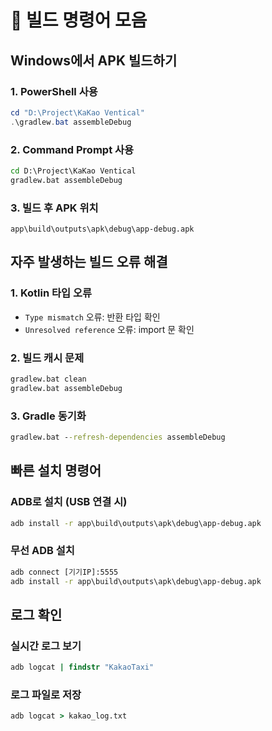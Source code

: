 # 🔨 빌드 명령어 모음

## Windows에서 APK 빌드하기

### 1. PowerShell 사용
```powershell
cd "D:\Project\KaKao Ventical"
.\gradlew.bat assembleDebug
```

### 2. Command Prompt 사용
```cmd
cd D:\Project\KaKao Ventical
gradlew.bat assembleDebug
```

### 3. 빌드 후 APK 위치
```
app\build\outputs\apk\debug\app-debug.apk
```

## 자주 발생하는 빌드 오류 해결

### 1. Kotlin 타입 오류
- `Type mismatch` 오류: 반환 타입 확인
- `Unresolved reference` 오류: import 문 확인

### 2. 빌드 캐시 문제
```cmd
gradlew.bat clean
gradlew.bat assembleDebug
```

### 3. Gradle 동기화
```cmd
gradlew.bat --refresh-dependencies assembleDebug
```

## 빠른 설치 명령어

### ADB로 설치 (USB 연결 시)
```cmd
adb install -r app\build\outputs\apk\debug\app-debug.apk
```

### 무선 ADB 설치
```cmd
adb connect [기기IP]:5555
adb install -r app\build\outputs\apk\debug\app-debug.apk
```

## 로그 확인

### 실시간 로그 보기
```cmd
adb logcat | findstr "KakaoTaxi"
```

### 로그 파일로 저장
```cmd
adb logcat > kakao_log.txt
```